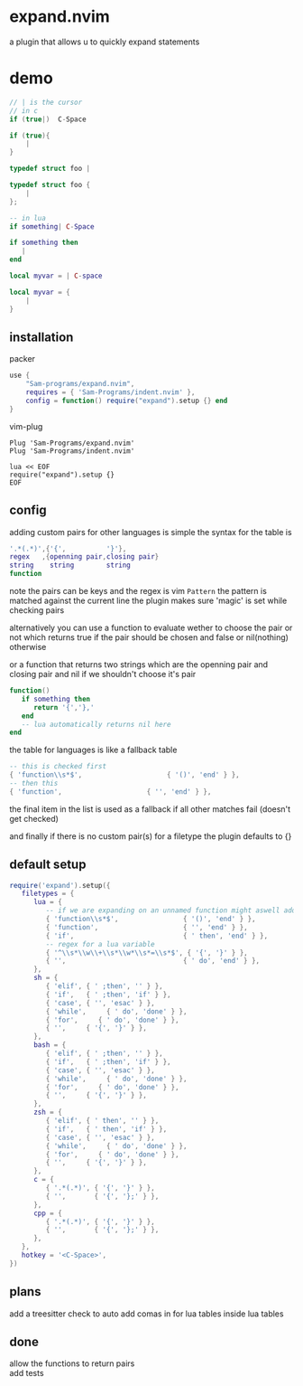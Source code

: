 # expand.nvim
a plugin that allows u to quickly expand statements
# demo 
```c
// | is the cursor
// in c 
if (true|)  C-Space

if (true){
    |
}

typedef struct foo |

typedef struct foo {
    |
};
```
```lua
-- in lua
if something| C-Space

if something then
   |
end

local myvar = | C-space

local myvar = {
    |
}
```
## installation
packer
```lua
use {
    "Sam-programs/expand.nvim",
    requires = { 'Sam-Programs/indent.nvim' }, 
    config = function() require("expand").setup {} end
}
```
vim-plug
```vim
Plug 'Sam-Programs/expand.nvim'
Plug 'Sam-Programs/indent.nvim'

lua << EOF
require("expand").setup {}
EOF
```
## config
adding custom pairs for other languages is simple 
the syntax for the table is
```lua
'.*(.*)',{'{',          '}'},
regex   ,{openning pair,closing pair}
string    string        string
function
```
note the pairs can be keys and the regex is vim `Pattern`
the pattern is matched against the current line
the plugin makes sure 'magic' is set while checking pairs

alternatively you can use a function to evaluate wether to choose the pair or not
which returns true if the pair should be chosen and false or nil(nothing) otherwise

or a function that returns two strings which are the openning pair and closing pair and nil if we shouldn't choose it's pair
```lua
function()
   if something then
      return '{','},'
   end
   -- lua automatically returns nil here
end
```

the table for languages is like a fallback table
```lua
-- this is checked first 
{ 'function\\s*$',                     { '()', 'end' } },
-- then this
{ 'function',                     { '', 'end' } },
```
the final item in the list is used as a fallback if all other matches fail (doesn't get checked)

and finally
if there is no custom pair(s) for a filetype the plugin defaults to {}
## default setup
```lua
require('expand').setup({
   filetypes = {
      lua = {
         -- if we are expanding on an unnamed function might aswell add the pairs
         { 'function\\s*$',                { '()', 'end' } },
         { 'function',                     { '', 'end' } },
         { 'if',                           { ' then', 'end' } },
         -- regex for a lua variable
         { '^\\s*\\w\\+\\s*\\w*\\s*=\\s*$', { '{', '}' } },
         { '',                             { ' do', 'end' } },
      },
      sh = {
         { 'elif', { ' ;then', '' } },
         { 'if',   { ' ;then', 'if' } },
         { 'case', { '', 'esac' } },
         { 'while',     { ' do', 'done' } },
         { 'for',     { ' do', 'done' } },
         { '',     { '{', '}' } },
      },
      bash = {
         { 'elif', { ' ;then', '' } },
         { 'if',   { ' ;then', 'if' } },
         { 'case', { '', 'esac' } },
         { 'while',     { ' do', 'done' } },
         { 'for',     { ' do', 'done' } },
         { '',     { '{', '}' } },
      },
      zsh = {
         { 'elif', { ' then', '' } },
         { 'if',   { ' then', 'if' } },
         { 'case', { '', 'esac' } },
         { 'while',     { ' do', 'done' } },
         { 'for',     { ' do', 'done' } },
         { '',     { '{', '}' } },
      },
      c = {
         { '.*(.*)', { '{', '}' } },
         { '',       { '{', '};' } },
      },
      cpp = {
         { '.*(.*)', { '{', '}' } },
         { '',       { '{', '};' } },
      },
   },
   hotkey = '<C-Space>',
})
```
## plans
add a treesitter check to auto add comas in for lua tables inside lua tables  
## done
allow the functions to return pairs   
add tests 
